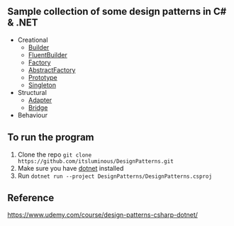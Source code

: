 ## Sample collection of some design patterns in C# & .NET
- Creational
    - [Builder](DesignPatterns/Builder.cs)
    - [FluentBuilder](DesignPatterns/FluentBuilder.cs)
    - [Factory](DesignPatterns/Factory.cs)
    - [AbstractFactory](DesignPatterns/AbstractFactory.cs)
    - [Prototype](DesignPatterns/Prototype.cs)
    - [Singleton](DesignPatterns/Singleton.cs)
- Structural
    - [Adapter](DesignPatterns/Adapter.cs)
    - [Bridge](DesignPatterns/Bridge.cs)
- Behaviour

## To run the program
1. Clone the repo ``git clone https://github.com/itsluminous/DesignPatterns.git``
2. Make sure you have [dotnet](https://dotnet.microsoft.com/en-us/download) installed 
3. Run ``dotnet run --project DesignPatterns/DesignPatterns.csproj``

## Reference
https://www.udemy.com/course/design-patterns-csharp-dotnet/